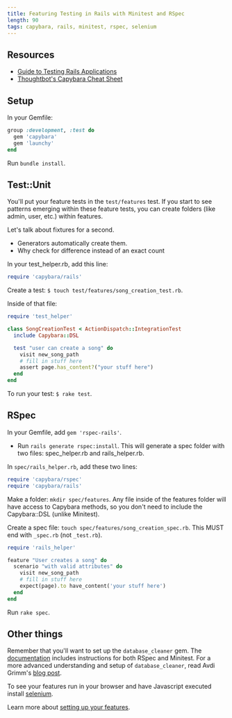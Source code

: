 ```yaml
---
title: Featuring Testing in Rails with Minitest and RSpec
length: 90
tags: capybara, rails, minitest, rspec, selenium
---
```


## Resources

* [Guide to Testing Rails Applications](http://guides.rubyonrails.org/testing.html)
* [Thoughtbot's Capybara Cheat Sheet](https://learn.thoughtbot.com/test-driven-rails-resources/capybara.pdf)

## Setup

In your Gemfile:

```ruby
group :development, :test do
  gem 'capybara'
  gem 'launchy'
end
```

Run `bundle install`.

## Test::Unit

You'll put your feature tests in the `test/features` test. If you start to see patterns emerging within these feature tests, you can create folders (like admin, user, etc.) within features.

Let's talk about fixtures for a second.
  * Generators automatically create them.
  * Why check for difference instead of an exact count

In your test_helper.rb, add this line:

```ruby
require 'capybara/rails'
```

Create a test: `$ touch test/features/song_creation_test.rb`.

Inside of that file:

```ruby
require 'test_helper'

class SongCreationTest < ActionDispatch::IntegrationTest
  include Capybara::DSL

  test "user can create a song" do
    visit new_song_path
    # fill in stuff here
    assert page.has_content?("your stuff here")
  end
end
```

To run your test: `$ rake test`. 

## RSpec

In your Gemfile, add `gem 'rspec-rails'`. 

* Run `rails generate rspec:install`. This will generate a spec folder with two files: spec_helper.rb and rails_helper.rb. 

In `spec/rails_helper.rb`, add these two lines:

```ruby
require 'capybara/rspec'
require 'capybara/rails'
```

Make a folder: `mkdir spec/features`. Any file inside of the features folder will have access to Capybara methods, so you don't need to include the Capybara::DSL (unlike Minitest).

Create a spec file: `touch spec/features/song_creation_spec.rb`. This MUST end with `_spec.rb` (not `_test.rb`).

```ruby
require 'rails_helper'

feature "User creates a song" do
  scenario "with valid attributes" do
    visit new_song_path
    # fill in stuff here
    expect(page).to have_content('your stuff here')
  end
end
```

Run `rake spec`. 

## Other things

Remember that you'll want to set up the `database_cleaner` gem. The [documentation](https://github.com/DatabaseCleaner/database_cleaner) includes instructions for both RSpec and Minitest. For a more advanced understanding and setup of `database_cleaner`, read Avdi Grimm's [blog post](http://devblog.avdi.org/2012/08/31/configuring-database_cleaner-with-rails-rspec-capybara-and-selenium/).

To see your features run in your browser and have Javascript executed install [selenium](https://github.com/vertis/selenium-webdriver).

Learn more about [setting up your features](https://robots.thoughtbot.com/rspec-integration-tests-with-capybara).
